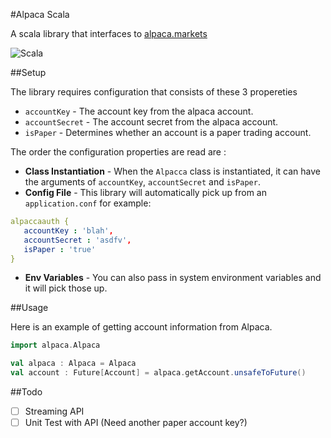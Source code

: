 #Alpaca Scala

A scala library that interfaces to [alpaca.markets](alpaca.markets)

![Scala](https://img.shields.io/badge/scala-made--with-red.svg?logo=scala&style=for-the-badge)

##Setup

The library requires configuration that consists of these 3 propereties
* `accountKey` - The account key from the alpaca account.
* `accountSecret` - The account secret from the alpaca account.
* `isPaper` - Determines whether an account is a paper trading account.

The order the configuration properties are read are :
 * **Class Instantiation** - When the `Alpacca` class is instantiated, it can have the arguments of `accountKey`, `accountSecret` and `isPaper`.
 * **Config File** - This library will automatically pick up from an `application.conf` for example:
 ```yaml
alpaccaauth {
	accountKey : 'blah',
	accountSecret : 'asdfv',
	isPaper : 'true'
}
```
* **Env Variables** - You can also pass in system environment variables and it will pick those up.

##Usage

Here is an example of getting account information from Alpaca.

```scala
import alpaca.Alpaca

val alpaca : Alpaca = Alpaca
val account : Future[Account] = alpaca.getAccount.unsafeToFuture()

```


##Todo

- [ ] Streaming API
- [ ] Unit Test with API (Need another paper account key?)